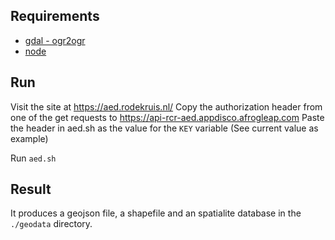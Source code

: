 
## Requirements

* [gdal - ogr2ogr](http://trac.osgeo.org/gdal/wiki/DownloadingGdalBinaries) 
* [node](https://nodejs.org/en/)

## Run

Visit the site at https://aed.rodekruis.nl/
Copy the authorization header from one of the get requests to https://api-rcr-aed.appdisco.afrogleap.com
Paste the header in aed.sh as the value for the `KEY` variable (See current value as example)

Run `aed.sh`

## Result

It produces a geojson file, a shapefile and an spatialite database in the `./geodata` directory.
